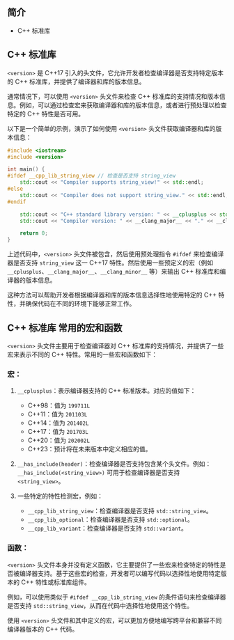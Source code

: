 ## 简介

+ C++ <version>标准库

## C++ <version>标准库

`<version>` 是 C++17 引入的头文件，它允许开发者检查编译器是否支持特定版本的 C++ 标准库，并提供了编译器和库的版本信息。

通常情况下，可以使用 `<version>` 头文件来检查 C++ 标准库的支持情况和版本信息。例如，可以通过检查宏来获取编译器和库的版本信息，或者进行预处理以检查特定的 C++ 特性是否可用。

以下是一个简单的示例，演示了如何使用 `<version>` 头文件获取编译器和库的版本信息：

```cpp
#include <iostream>
#include <version>

int main() {
#ifdef __cpp_lib_string_view // 检查是否支持 string_view
    std::cout << "Compiler supports string_view!" << std::endl;
#else
    std::cout << "Compiler does not support string_view." << std::endl;
#endif

    std::cout << "C++ standard library version: " << __cplusplus << std::endl; // 输出 C++ 标准库版本
    std::cout << "Compiler version: " << __clang_major__ << "." << __clang_minor__ << "." << __clang_patchlevel__ << std::endl; // 输出编译器版本

    return 0;
}
```

上述代码中，`<version>` 头文件被包含，然后使用预处理指令 `#ifdef` 来检查编译器是否支持 `string_view` 这一 C++17 特性。然后使用一些预定义的宏（例如 `__cplusplus`、`__clang_major__`、`__clang_minor__` 等）来输出 C++ 标准库和编译器的版本信息。

这种方法可以帮助开发者根据编译器和库的版本信息选择性地使用特定的 C++ 特性，并确保代码在不同的环境下能够正常工作。

## C++ <version>标准库 常用的宏和函数

`<version>` 头文件主要用于检查编译器对 C++ 标准库的支持情况，并提供了一些宏来表示不同的 C++ 特性。常用的一些宏和函数如下：

### 宏：

1. `__cplusplus`：表示编译器支持的 C++ 标准版本。对应的值如下：
   - C++98：值为 `199711L`
   - C++11：值为 `201103L`
   - C++14：值为 `201402L`
   - C++17：值为 `201703L`
   - C++20：值为 `202002L`
   - C++23：预计将在未来版本中定义相应的值。

2. `__has_include(header)`：检查编译器是否支持包含某个头文件。例如：`__has_include(<string_view>)` 可用于检查编译器是否支持 `<string_view>`。

3. 一些特定的特性检测宏，例如：
   - `__cpp_lib_string_view`：检查编译器是否支持 `std::string_view`。
   - `__cpp_lib_optional`：检查编译器是否支持 `std::optional`。
   - `__cpp_lib_variant`：检查编译器是否支持 `std::variant`。

### 函数：

`<version>` 头文件本身并没有定义函数，它主要提供了一些宏来检查特定的特性是否被编译器支持。基于这些宏的检查，开发者可以编写代码以选择性地使用特定版本的 C++ 特性或标准库组件。

例如，可以使用类似于 `#ifdef __cpp_lib_string_view` 的条件语句来检查编译器是否支持 `std::string_view`，从而在代码中选择性地使用这个特性。

使用 `<version>` 头文件和其中定义的宏，可以更加方便地编写跨平台和兼容不同编译器版本的 C++ 代码。